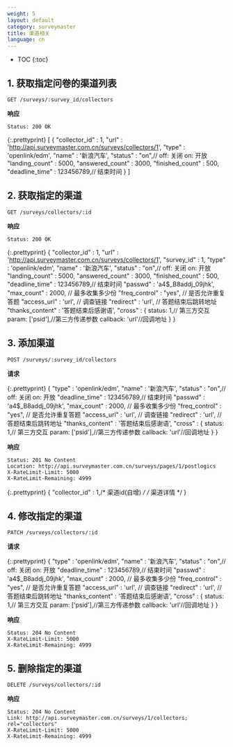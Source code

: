 ```yaml
---
weight: 5
layout: default
category: surveymaster
title: 渠道相关
language: cn
---
```


* TOC
{:toc}

## 1. 获取指定问卷的渠道列表
	GET /surveys/:survey_id/collectors

**响应**

    Status: 200 OK

{:.prettyprint}
    [
	    {
		    "collector_id" : 1,
		    "url" : 'http://api.surveymaster.com.cn/surveys/collectors/1',
		    "type" : 'openlink/edm',
		    "name" : '新浪汽车',
		    "status" : "on",// off: 关闭 on: 开放
		    "landing_count" : 5000,
		    "answered_count" : 3000,
		    "finished_count" : 500,
		    "deadline_time" : 123456789,// 结束时间
	    }
    ]


## 2. 获取指定的渠道
	GET /surveys/collectors/:id

**响应**

    Status: 200 OK

{:.prettyprint}
    {
	    "collector_id" : 1,
	    "url" : 'http://api.surveymaster.com.cn/surveys/collectors/1',
	    "survey_id" : 1,
	    "type" : 'openlink/edm',
	    "name" : '新浪汽车',
	    "status" : "on",// off: 关闭 on: 开放
	    "landing_count" : 5000,
	    "answered_count" : 3000,
	    "finished_count" : 500,
	    "deadline_time" : 123456789,// 结束时间
	    "passwd" : 'a4$_B8addj_09jhk',
	    "max_count" : 2000, // 最多收集多少份
	    "freq_control" : "yes", // 是否允许重复答题
	    "access_url" : 'url', // 调查链接
	    "redirect" : 'url', // 答题结束后跳转地址
	    "thanks_content" : '答题结束后感谢语',
	    "cross" : {
		    status: 1,// 第三方交互
		    param: ['psid'],//第三方传递参数
		    callback: 'url'//回调地址
	    }
    }


## 3. 添加渠道
	POST /surveys/:survey_id/collectors

**请求**

{:.prettyprint}
    {
	    "type" : 'openlink/edm',
	    "name" : '新浪汽车',
	    "status" : "on",// off: 关闭 on: 开放
	    "deadline_time" : 123456789,// 结束时间
	    "passwd" : 'a4$_B8addj_09jhk',
	    "max_count" : 2000, // 最多收集多少份
	    "freq_control" : "yes", // 是否允许重复答题
	    "access_url" : 'url', // 调查链接
	    "redirect" : 'url', // 答题结束后跳转地址
	    "thanks_content" : '答题结束后感谢语',
	    "cross" : {
		    status: 1,// 第三方交互
		    param: ['psid'],//第三方传递参数
		    callback: 'url'//回调地址
	    }
    }


**响应**

    Status: 201 No Content
    Location: http://api.surveymaster.com.cn/surveys/pages/1/postlogics
    X-RateLimit-Limit: 5000
    X-RateLimit-Remaining: 4999

{:.prettyprint}
    {
	    "collector_id" : 1,/* 渠道id(自增) */
	    /* 渠道详情 */
    }

## 4. 修改指定的渠道
	PATCH /surveys/collectors/:id

**请求**

{:.prettyprint}
    {
	    "type" : 'openlink/edm',
	    "name" : '新浪汽车',
	    "status" : "on",// off: 关闭 on: 开放
	    "deadline_time" : 123456789,// 结束时间
	    "passwd" : 'a4$_B8addj_09jhk',
	    "max_count" : 2000, // 最多收集多少份
	    "freq_control" : "yes", // 是否允许重复答题
	    "access_url" : 'url', // 调查链接
	    "redirect" : 'url', // 答题结束后跳转地址
	    "thanks_content" : '答题结束后感谢语',
	    "cross" : {
		    status: 1,// 第三方交互
		    param: ['psid'],//第三方传递参数
		    callback: 'url'//回调地址
	    }
    }


**响应**

    Status: 204 No Content
    X-RateLimit-Limit: 5000
    X-RateLimit-Remaining: 4999


## 5. 删除指定的渠道
	DELETE /surveys/collectors/:id

**响应**

    Status: 204 No Content
    Link: http://api.surveymaster.com.cn/surveys/1/collectors; rel="collectors"
    X-RateLimit-Limit: 5000
    X-RateLimit-Remaining: 4999
